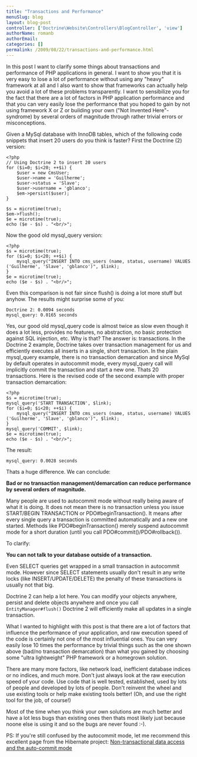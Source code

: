 ```yaml
---
title: "Transactions and Performance"
menuSlug: blog
layout: blog-post
controller: ['Doctrine\Website\Controllers\BlogController', 'view']
authorName: romanb
authorEmail:
categories: []
permalink: /2009/08/22/transactions-and-performance.html
---
```

In this post I want to clarify some things about transactions and
performance of PHP applications in general. I want to show you that it
is very easy to lose a lot of performance without using any "heavy"
framework at all and I also want to show that frameworks can actually
help you avoid a lot of these problems transparently. I want to
sensibilize you for the fact that there are a lot of factors in PHP
application performance and that you can very easily lose the
performance that you hoped to gain by not using framework X or Z or
building your own ("Not Invented Here"-syndrome) by several orders of
magnitude through rather trivial errors or misconceptions.

Given a MySql database with InnoDB tables, which of the following code
snippets that insert 20 users do you think is faster? First the Doctrine
(2) version:

~~~~ {.sourceCode .php}
<?php
// Using Doctrine 2 to insert 20 users
for ($i=0; $i<20; ++$i) {
    $user = new CmsUser;
    $user->name = 'Guilherme';
    $user->status = 'Slave';
    $user->username = 'gblanco';
    $em->persist($user);
}

$s = microtime(true);
$em->flush();
$e = microtime(true);
echo ($e - $s) . "<br/>";
~~~~

Now the good old mysql\_query version:

~~~~ {.sourceCode .php}
<?php
$s = microtime(true);
for ($i=0; $i<20; ++$i) {
    mysql_query("INSERT INTO cms_users (name, status, username) VALUES ('Guilherme', 'Slave', 'gblanco')", $link);
}
$e = microtime(true);
echo ($e - $s) . "<br/>";
~~~~

Even this comparison is not fair since flush() is doing a lot more stuff
but anyhow. The results might surprise some of you:

    Doctrine 2: 0.0094 seconds
    mysql_query: 0.0165 seconds

Yes, our good old mysql\_query code is almost twice as slow even though
it does a lot less, provides no features, no abstraction, no basic
protection against SQL injection, etc. Why is that? The answer is:
transactions. In the Doctrine 2 example, Doctrine takes over transaction
management for us and efficiently executes all inserts in a single,
short transaction. In the plain mysql\_query example, there is no
transaction demarcation and since MySql by default operates in
autocommit mode, every mysql\_query call will implicitly commit the
transaction and start a new one. Thats 20 transactions. Here is the
revised code of the second example with proper transaction demarcation:

~~~~ {.sourceCode .php}
<?php
$s = microtime(true);
mysql_query('START TRANSACTION', $link);
for ($i=0; $i<20; ++$i) {
    mysql_query("INSERT INTO cms_users (name, status, username) VALUES ('Guilherme', 'Slave', 'gblanco')", $link);
}
mysql_query('COMMIT', $link);
$e = microtime(true);
echo ($e - $s) . "<br/>";
~~~~

The result:

    mysql_query: 0.0028 seconds

Thats a huge difference. We can conclude:

**Bad or no transaction management/demarcation can reduce performance by
several orders of magnitude.**

Many people are used to autocommit mode without really being aware of
what it is doing. It does not mean there is no transaction unless you
issue START/BEGIN TRANSACTION or PDO\#beginTransaction(). It means after
every single query a transaction is committed automatically and a new
one started. Methods like PDO\#beginTransaction() merely suspend
autocommit mode for a short duration (until you call
PDO\#commit()/PDO\#rollback()).

To clarify:

**You can not talk to your database outside of a transaction.**

Even SELECT queries get wrapped in a small transaction in autocommit
mode. However since SELECT statements usually don't result in any write
locks (like INSERT/UPDATE/DELETE) the penalty of these transactions is
usually not that big.

Doctrine 2 can help a lot here. You can modify your objects anywhere,
persist and delete objects anywhere and once you call
`EntityManager#flush()` Doctrine 2 will efficiently make all updates in
a single transaction.

What I wanted to highlight with this post is that there are a lot of
factors that influence the performance of your application, and raw
execution speed of the code is certainly not one of the most influential
ones. You can very easily lose 10 times the performance by trivial
things such as the one shown above (bad/no transaction demarcation) than
what you gained by choosing some "ultra lightweight" PHP framework or a
homegrown solution.

There are many more factors, like network load, inefficient database
indices or no indices, and much more. Don't just always look at the raw
execution speed of your code. Use code that is well tested, established,
used by lots of people and developed by lots of people. Don't reinvent
the wheel and use existing tools or help make existing tools better!
(Oh, and use the right tool for the job, of course!)

Most of the time when you think your own solutions are much better and
have a lot less bugs than existing ones then thats most likely just
because noone else is using it and so the bugs are never found :-).

PS: If you're still confused by the autocommit mode, let me recommend
this excellent page from the Hibernate project: [Non-transactional data
access and the auto-commit mode](https://www.hibernate.org/403.html)

